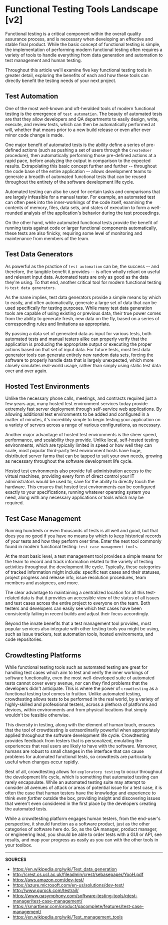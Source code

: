 # Functional Testing Tools Landscape [v2]

Functional testing is a critical component within the overall quality assurance process, and is necessary when developing an effective and stable final product.  While the basic concept of functional testing is simple, the implementation of performing modern functional testing often requires a variety of tools to handle everything from data generation and automation to test management and human testing.

Throughout this article we'll examine five key functional testing tools in greater detail, exploring the benefits of each and how these tools can directly benefit the testing needs of your next project.  

## Test Automation

One of the most well-known and oft-heralded tools of modern functional testing is the emergence of `test automation`.  The beauty of automated tests are that they allow developers and QA departments to easily design, write, execute, and review tests, which can then be automatically performed at will, whether that means prior to a new build release or even after ever minor code change is made.

One major benefit of automated tests is the ability define a series of pre-defined actions (such as pushing a set of users through the `CreateUser` procedure), then automatically performing those pre-defined actions at a rapid pace, before analyzing the output in comparison to the expected results.  Extrapolating this basic concept further and further -- throughout the code base of the entire application -- allows development teams to generate a breadth of automated functional tests that can be reused throughout the entirety of the software development life cycle.

Automated testing can also be used for certain tasks and comparisons that are largely infeasible for a manual tester.  For example, an automated test can often peek into the inner-workings of the code itself, examining the contents of memory, files, data sets, and states of execution to form a well-rounded analysis of the application's behavior during the test proceedings.

On the other hand, while automated functional tests provide the benefit of running tests against code or larger functional components automatically, these tests are also finicky, requiring some level of monitoring and maintenance from members of the team.

## Test Data Generators

As powerful as the practice of `test automation` can be, the success -- and therefore, the tangible benefit it provides -- is often wholly reliant on useful and relevant input data.  Automated tests are only as good as the data they're using.  To that end, another critical tool for modern functional testing is `test data generators`.

As the name implies, test data generators provide a simple means by which to easily, and often automatically, generate a large set of data that can be used specifically for testing purposes.  While many test data generation tools are capable of using existing or previous data, their true power comes from the ability to generate fresh, new data on the fly, based on a series of corresponding rules and limitations as appropriate.

By passing a data set of generated data as input for various tests, both automated tests and manual testers alike can properly verify that the application is producing the appropriate output or executing the proper actions based on that set of input data.  For future tests, most test data generator tools can generate entirely new random data sets, forcing the software to properly handle data that is largely unexpected, which more closely simulates real-world usage, rather than simply using static test data over and over again.

## Hosted Test Environments

Unlike the necessary phone calls, meetings, and contracts required just a few years ago, many hosted test environment services today provide extremely fast server deployment through self-service web applications.  By allowing additional test environments to be added and configured in a matter of minutes, it's incredibly simple to begin testing your application on a variety of servers across a range of various configurations, as necessary.

Another major advantage of hosted test environments is the sheer speed, performance, and scalability they provide.  Unlike local, self-hosted testing environments, which are typically limited in speed or how well they can scale, most popular third-party test environment hosts have huge, distributed server farms that can be tapped to suit your own needs, growing as necessary throughout the software development life cycle.

Hosted test environments also provide full administration access to the virtual machines, providing every form of direct control your IT administrators would be used to, save for the ability to directly touch the hardware.  This ensures that hosted test environments can be configured exactly to your specifications, running whatever operating system you need, along with any necessary applications or tools which may be required.

## Test Case Management

Running hundreds or even thousands of tests is all well and good, but that does you no good if you have no means by which to keep historical records of your tests and how they perform over time.  Enter the next tool commonly found in modern functional testing: `test case management tools`.

At the most basic level, a test management tool provides a simple means for the team to record and track information related to the variety of testing activities throughout the development life cycle.  Typically, these categories of tracked information might include: specific test cases and their statuses, project progress and release info, issue resolution procedures, team members and assignees, and more.

The clear advantage to maintaining a centralized location for all this test-related data is that it provides an accessible view of the status of all issues and test cases across the entire project to everyone on the team.  Both testers and developers can easily see which test cases have been consistently failing in recent builds and adjust their focus accordingly.

Beyond the innate benefits that a test management tool provides, most popular services also integrate with other testing tools you might be using, such as issue trackers, test automation tools, hosted environments, and code repositories.

## Crowdtesting Platforms

While functional testing tools such as automated testing are great for handling test cases which aim to test and verify the inner workings of software functionality, even the most well-developed suite of automated tests cannot cover every avenue, nor can they find problems that the developers didn't anticipate.  This is where the power of `crowdtesting` as a functional testing tool comes to fruition.  Unlike automated testing, crowdtesting allows tests to be performed in the real world, by a variety of highly-skilled and professional testers, across a plethora of platforms and devices, within environments and from physical locations that simply wouldn't be feasible otherwise.

This diversity in testing, along with the element of human touch, ensures that the tool of crowdtesting is extraordinarily powerful when appropriately applied throughout the software development life cycle.  Crowdtesting provides feedback from testers that is personalized, emulating the experiences that real users are likely to have with the software.  Moreover, humans are robust to small changes in the interface that can cause problems for automated functional tests, so crowdtests are particularly useful when changes occur rapidly.

Best of all, crowdtesting allows for `exploratory testing` to occur throughout the development life cycle, which is something that automated testing can rarely encapsulate.  While an automated testing suite may attempt to consider all avenues of attack or areas of potential issue for a test case, it is often the case that human testers have the knowledge and experience to think _even further_ outside the box, providing insight and discovering issues that weren't even considered in the first place by the developers creating the automated tests.

While a crowdtesting platform engages human testers, from the end-user's perspective, it should function as a software product, just as the other categories of software here do.  So, as the QA manager, product manager, or engineering lead, you should be able to order tests with a GUI or API, see results, and map your progress as easily as you can with the other tools in your toolbox.

---

**SOURCES**

- https://en.wikipedia.org/wiki/Test_data_generation
- http://crest.cs.ucl.ac.uk/fileadmin/crest/sebasepaper/YooH.pdf
- https://aws.amazon.com/dev-test/
- https://azure.microsoft.com/en-us/solutions/dev-test/
- http://www.gurock.com/testrail/
- https://www.qasymphony.com/software-testing-tools/qtest-manager/test-case-management/
- https://smartbear.com/product/qacomplete/features/test-case-management/
- https://en.wikipedia.org/wiki/Test_management_tools